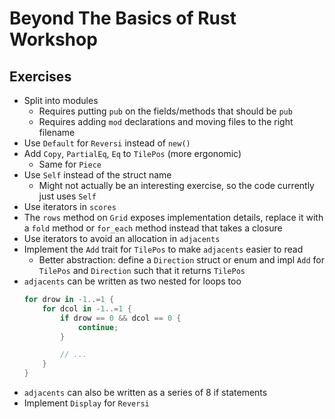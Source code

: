 # Beyond The Basics of Rust Workshop

## Exercises

* Split into modules
  * Requires putting `pub` on the fields/methods that should be `pub`
  * Requires adding `mod` declarations and moving files to the right filename
* Use `Default` for `Reversi` instead of `new()`
* Add `Copy`, `PartialEq`, `Eq` to `TilePos` (more ergonomic)
  * Same for `Piece`
* Use `Self` instead of the struct name
  * Might not actually be an interesting exercise, so the code currently
    just uses `Self`
* Use iterators in `scores`
* The `rows` method on `Grid` exposes implementation details, replace it with
  a `fold` method or `for_each` method instead that takes a closure
* Use iterators to avoid an allocation in `adjacents`
* Implement the `Add` trait for `TilePos` to make `adjacents` easier to read
  * Better abstraction: define a `Direction` struct or enum and impl `Add` for
    `TilePos` and `Direction` such that it returns `TilePos`
* `adjacents` can be written as two nested for loops too
  ```rust
  for drow in -1..=1 {
      for dcol in -1..=1 {
          if drow == 0 && dcol == 0 {
              continue;
          }

          // ...
      }
  }
  ```
* `adjacents` can also be written as a series of 8 if statements
* Implement `Display` for `Reversi`
